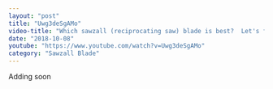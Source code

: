 ```yaml
---
layout: "post"
title: "Uwg3deSgAMo"
video-title: "Which sawzall (reciprocating saw) blade is best?  Let's find out!"
date: "2018-10-08"
youtube: "https://www.youtube.com/watch?v=Uwg3deSgAMo"
category: "Sawzall Blade"
---
```

<div class="space-y-1"><p class="text-gray-400">Adding soon</p></div>